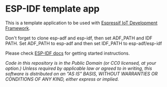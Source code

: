 ESP-IDF template app
====================

This is a template application to be used with [Espressif IoT Development Framework](https://github.com/espressif/esp-idf).

Don't forget to clone esp-adf and esp-idf, then set ADF_PATH and IDF PATH.
Set ADF_PATH to esp-adf and then set IDF_PATH to esp-adf/esp-idf

Please check [ESP-IDF docs](https://docs.espressif.com/projects/esp-idf/en/latest/get-started/index.html) for getting started instructions.

*Code in this repository is in the Public Domain (or CC0 licensed, at your option.)
Unless required by applicable law or agreed to in writing, this
software is distributed on an "AS IS" BASIS, WITHOUT WARRANTIES OR
CONDITIONS OF ANY KIND, either express or implied.*
